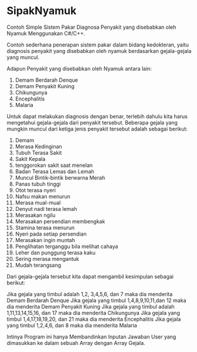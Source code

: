 SipakNyamuk
===========

Contoh Simple Sistem Pakar Diagnosa Penyakit yang disebabkan oleh Nyamuk Menggunakan C#/C++.  

Contoh sederhana penerapan sistem pakar dalam bidang kedokteran, yaitu diagnosis penyakit yang disebabkan oleh nyamuk berdasarkan gejala-gejala yang muncul. 

Adapun Penyakit yang disebabkan oleh Nyamuk antara lain:
1. Demam Berdarah Denque
2. Demam Penyakit Kuning
3. Chikungunya
4. Encephalitis
5. Malaria

Untuk dapat melakukan diagnosis dengan benar, terlebih dahulu kita harus mengetahui gejala-gejala dari penyakit tersebut. Beberapa gejala yang mungkin muncul dari ketiga jenis penyakit tersebut adalah sebagai berikut:

1. Demam
2. Merasa Kedinginan
3. Tubuh Terasa Sakit
4. Sakit Kepala
5. tenggorokan sakit saat menelan
6. Badan Terasa Lemas dan Lemah
7. Muncul Bintik-bintik berwarna Merah
8. Panas tubuh tinggi
9. Otot terasa nyeri
10. Nafsu makan menurun
11. Merasa mual-mual
12. Denyut nadi terasa lemah
13. Merasakan ngilu
14. Merasakan persendian membengkak
15. Stamina terasa menurun
16. Nyeri pada setiap persendian
17. Merasakan ingin muntah
18. Penglihatan terganggu bila melihat cahaya
19. Leher dan punggung terasa kaku
20. Sering merasa mengantuk
21. Mudah terangsang

Dari gejala-gejala tersebut kita dapat mengambil kesimpulan sebagai berikut:

Jika gejala yang timbul adalah 1,2, 3,4,5,6, dan 7 maka dia menderita Demam Berdarah Denque
Jika gejala yang timbul 1,4,8,9,10,11,dan 12 maka dia menderita Demam Penyakit Kuning
Jika gejala yang timbul adalah 1,11,13,14,15,16, dan 17 maka dia menderita Chikungunya
Jika gejala yang timbul 1,4,17,18,19,20, dan 21 maka dia menderita Encephalitis
Jika gejala yang timbul 1,2,4,6, dan 8 maka dia menderita Malaria


Intinya Program ini hanya Membandinkan Inputan Jawaban User yang dimasukkan ke dalam sebuah Array dengan Array Gejala.
